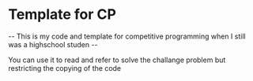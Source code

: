 # Template for CP

-- This is my code and template for competitive programming when I still was a highschool studen --

You can use it to read and refer to solve the challange problem but restricting the copying of the code 

